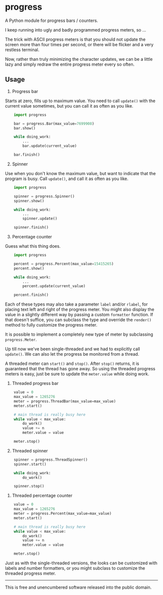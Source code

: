 progress
========

A Python module for progress bars / counters.

I keep running into ugly and badly programmed progress meters, so ...

The trick with ASCII progress meters is that you should not update
the screen more than four times per second, or there will be flicker and
a very restless terminal.

Now, rather than truly minimizing the character updates, we can be
a little lazy and simply redraw the entire progress meter every so often.


Usage
-----

1. Progress bar

Starts at zero, fills up to maximum value.
You need to call `update()` with the current value sometimes,
but you can call it as often as you like.

```python
    import progress

    bar = progress.Bar(max_value=7699908)
    bar.show()

    while doing_work:
        ...
        bar.update(current_value)

    bar.finish()
```

2. Spinner

Use when you don't know the maximum value, but want to indicate
that the program is busy.
Call `update()`, and call it as often as you like.

```python
    import progress

    spinner = progress.Spinner()
    spinner.show()

    while doing_work:
        ...
        spinner.update()

    spinner.finish()
```

3. Percentage counter

Guess what this thing does.

```python
    import progress

    percent = progress.Percent(max_value=15415265)
    percent.show()

    while doing_work:
        ...
        percent.update(current_value)

    percent.finish()
```

Each of these types may also take a parameter `label` and/or `rlabel`,
for placing text left and right of the progress meter.
You might also display the value in a slightly different way by passing
a custom `formatter` function. If that doesn't suffice, you can subclass
the type and override the `render()` method to fully customize the
progress meter.

It is possible to implement a completely new type of meter by
subclassing `progress.Meter`.

Up till now we've been single-threaded and we had to explicitly call
`update()`. We can also let the progress be monitored from a thread.

A threaded meter can `start()` and `stop()`. After `stop()` returns,
it is guaranteed that the thread has gone away.
So using the threaded progress meters is easy, just be sure
to update the `meter.value` while doing work.

1. Threaded progress bar

```python
    value = 0
    max_value = 1265276
    meter = progress.ThreadBar(max_value=max_value)
    meter.start()

    # main thread is really busy here
    while value < max_value:
        do_work()
        value += n
        meter.value = value

    meter.stop()
```

2. Threaded spinner

```python
    spinner = progress.ThreadSpinner()
    spinner.start()

    while doing_work:
        do_work()

    spinner.stop()
```

1. Threaded percentage counter

```python
    value = 0
    max_value = 1265276
    meter = progress.Percent(max_value=max_value)
    meter.start()

    # main thread is really busy here
    while value < max_value:
        do_work()
        value += n
        meter.value = value

    meter.stop()
```

Just as with the single-threaded versions, the looks can be customized with
labels and number formatters, or you might subclass to customize the
threaded progress meter.

------
This is free and unencumbered software released into the public domain.


